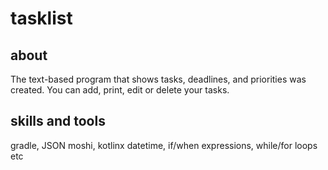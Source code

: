 # tasklist
## about
The text-based program that shows tasks, deadlines, and priorities was created. You can add, print, edit or delete your tasks.
## skills and tools
gradle, JSON moshi, kotlinx datetime, if/when expressions, while/for loops etc
